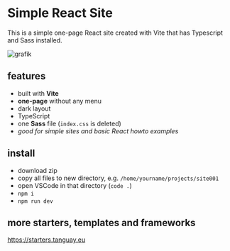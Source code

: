 # Simple React Site

This is a simple one-page React site created with Vite that has Typescript and Sass installed.

![grafik](https://starters.tanguay.eu/images/starters/darkViteSimple.png)

## features

- built with **Vite**
- **one-page** without any menu
- dark layout
- TypeScript
- one **Sass** file (`index.css` is deleted)
- *good for simple sites and basic React howto examples*

## install

- download zip
- copy all files to new directory, e.g. `/home/yourname/projects/site001`
- open VSCode in that directory (`code .`)
- `npm i`
- `npm run dev`

## more starters, templates and frameworks

https://starters.tanguay.eu
